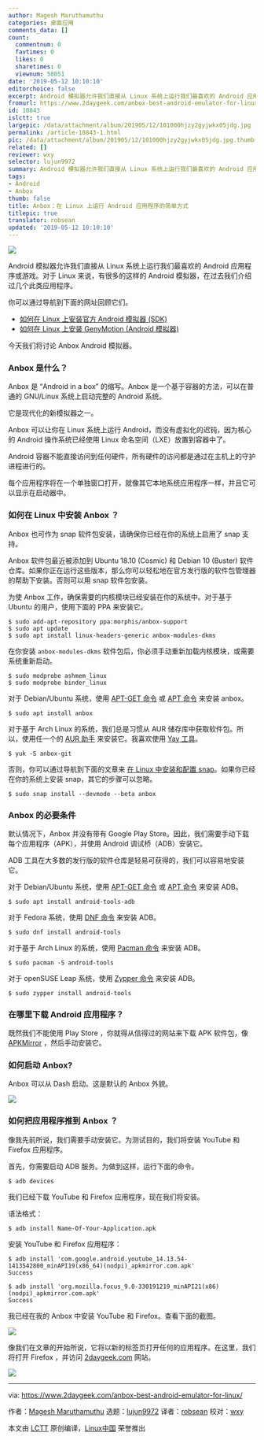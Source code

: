 ```yaml
---
author: Magesh Maruthamuthu
categories: 桌面应用
comments_data: []
count:
  commentnum: 0
  favtimes: 0
  likes: 0
  sharetimes: 0
  viewnum: 58051
date: '2019-05-12 10:10:10'
editorchoice: false
excerpt: Android 模拟器允许我们直接从 Linux 系统上运行我们最喜欢的 Android 应用程序或游戏。
fromurl: https://www.2daygeek.com/anbox-best-android-emulator-for-linux/
id: 10843
islctt: true
largepic: /data/attachment/album/201905/12/101000hjzy2gyjwkx05jdg.jpg
permalink: /article-10843-1.html
pic: /data/attachment/album/201905/12/101000hjzy2gyjwkx05jdg.jpg.thumb.jpg
related: []
reviewer: wxy
selector: lujun9972
summary: Android 模拟器允许我们直接从 Linux 系统上运行我们最喜欢的 Android 应用程序或游戏。
tags:
- Android
- Anbox
thumb: false
title: Anbox：在 Linux 上运行 Android 应用程序的简单方式
titlepic: true
translator: robsean
updated: '2019-05-12 10:10:10'
---
```


![](/data/attachment/album/201905/12/101000hjzy2gyjwkx05jdg.jpg)


Android 模拟器允许我们直接从 Linux 系统上运行我们最喜欢的 Android 应用程序或游戏。对于 Linux 来说，有很多的这样的 Android 模拟器，在过去我们介绍过几个此类应用程序。


你可以通过导航到下面的网址回顾它们。


* [如何在 Linux 上安装官方 Android 模拟器 (SDK)](https://www.2daygeek.com/install-configure-sdk-android-emulator-on-linux/)
* [如何在 Linux 上安装 GenyMotion (Android 模拟器)](https://www.2daygeek.com/install-genymotion-android-emulator-on-ubuntu-debian-fedora-arch-linux/)


今天我们将讨论 Anbox Android 模拟器。


### Anbox 是什么？


Anbox 是 “Android in a box” 的缩写。Anbox 是一个基于容器的方法，可以在普通的 GNU/Linux 系统上启动完整的 Android 系统。


它是现代化的新模拟器之一。


Anbox 可以让你在 Linux 系统上运行 Android，而没有虚拟化的迟钝，因为核心的 Android 操作系统已经使用 Linux 命名空间（LXE）放置到容器中了。


Android 容器不能直接访问到任何硬件，所有硬件的访问都是通过在主机上的守护进程进行的。


每个应用程序将在一个单独窗口打开，就像其它本地系统应用程序一样，并且它可以显示在启动器中。


### 如何在 Linux 中安装 Anbox ？


Anbox 也可作为 snap 软件包安装，请确保你已经在你的系统上启用了 snap 支持。


Anbox 软件包最近被添加到 Ubuntu 18.10 (Cosmic) 和 Debian 10 (Buster) 软件仓库。如果你正在运行这些版本，那么你可以轻松地在官方发行版的软件包管理器的帮助下安装。否则可以用 snap 软件包安装。


为使 Anbox 工作，确保需要的内核模块已经安装在你的系统中。对于基于 Ubuntu 的用户，使用下面的 PPA 来安装它。



```
$ sudo add-apt-repository ppa:morphis/anbox-support
$ sudo apt update
$ sudo apt install linux-headers-generic anbox-modules-dkms
```

在你安装 `anbox-modules-dkms` 软件包后，你必须手动重新加载内核模块，或需要系统重新启动。



```
$ sudo modprobe ashmem_linux
$ sudo modprobe binder_linux
```

对于 Debian/Ubuntu 系统，使用 [APT-GET 命令](https://www.2daygeek.com/apt-get-apt-cache-command-examples-manage-packages-debian-ubuntu-systems/) 或 [APT 命令](https://www.2daygeek.com/apt-command-examples-manage-packages-debian-ubuntu-systems/) 来安装 anbox。



```
$ sudo apt install anbox
```

对于基于 Arch Linux 的系统，我们总是习惯从 AUR 储存库中获取软件包。所以，使用任一个的 [AUR 助手](https://www.2daygeek.com/category/aur-helper/) 来安装它。我喜欢使用 [Yay 工具](https://www.2daygeek.com/install-yay-yet-another-yogurt-aur-helper-on-arch-linux/)。



```
$ yuk -S anbox-git
```

否则，你可以通过导航到下面的文章来 [在 Linux 中安装和配置 snap](https://www.2daygeek.com/linux-snap-package-manager-ubuntu/)。如果你已经在你的系统上安装 snap，其它的步骤可以忽略。



```
$ sudo snap install --devmode --beta anbox
```

### Anbox 的必要条件


默认情况下，Anbox 并没有带有 Google Play Store。因此，我们需要手动下载每个应用程序（APK），并使用 Android 调试桥（ADB）安装它。


ADB 工具在大多数的发行版的软件仓库是轻易可获得的，我们可以容易地安装它。


对于 Debian/Ubuntu 系统，使用 [APT-GET 命令](https://www.2daygeek.com/apt-get-apt-cache-command-examples-manage-packages-debian-ubuntu-systems/) 或 [APT 命令](https://www.2daygeek.com/apt-command-examples-manage-packages-debian-ubuntu-systems/) 来安装 ADB。



```
$ sudo apt install android-tools-adb
```

对于 Fedora 系统，使用 [DNF 命令](https://www.2daygeek.com/dnf-command-examples-manage-packages-fedora-system/) 来安装 ADB。



```
$ sudo dnf install android-tools
```

对于基于 Arch Linux 的系统，使用 [Pacman 命令](https://www.2daygeek.com/pacman-command-examples-manage-packages-arch-linux-system/) 来安装 ADB。



```
$ sudo pacman -S android-tools
```

对于 openSUSE Leap 系统，使用 [Zypper 命令](https://www.2daygeek.com/zypper-command-examples-manage-packages-opensuse-system/) 来安装 ADB。



```
$ sudo zypper install android-tools
```

### 在哪里下载 Android 应用程序？


既然我们不能使用 Play Store ，你就得从信得过的网站来下载 APK 软件包，像 [APKMirror](https://www.apkmirror.com/) ，然后手动安装它。


### 如何启动 Anbox?


Anbox 可以从 Dash 启动。这是默认的 Anbox 外貌。


![](/data/attachment/album/201905/12/101013pxvqb175e14gtrxy.jpg)


### 如何把应用程序推到 Anbox ？


像我先前所说，我们需要手动安装它。为测试目的，我们将安装 YouTube 和 Firefox 应用程序。


首先，你需要启动 ADB 服务。为做到这样，运行下面的命令。



```
$ adb devices
```

我们已经下载 YouTube 和 Firefox 应用程序，现在我们将安装。


语法格式：



```
$ adb install Name-Of-Your-Application.apk
```

安装 YouTube 和 Firefox 应用程序：



```
$ adb install 'com.google.android.youtube_14.13.54-1413542800_minAPI19(x86_64)(nodpi)_apkmirror.com.apk'
Success

$ adb install 'org.mozilla.focus_9.0-330191219_minAPI21(x86)(nodpi)_apkmirror.com.apk'
Success
```

我已经在我的 Anbox 中安装 YouTube 和 Firefox。查看下面的截图。


![](/data/attachment/album/201905/12/101014ovzo0qxvvpe8ve1v.jpg)


像我们在文章的开始所说，它将以新的标签页打开任何的应用程序。在这里，我们将打开 Firefox ，并访问 [2daygeek.com](https://www.2daygeek.com/) 网站。


![](/data/attachment/album/201905/12/101016n6uw5gd0q2h6iz02.jpg)




---


via: <https://www.2daygeek.com/anbox-best-android-emulator-for-linux/>


作者：[Magesh Maruthamuthu](https://www.2daygeek.com/author/magesh/) 选题：[lujun9972](https://github.com/lujun9972) 译者：[robsean](https://github.com/robsean) 校对：[wxy](https://github.com/wxy)


本文由 [LCTT](https://github.com/LCTT/TranslateProject) 原创编译，[Linux中国](https://linux.cn/) 荣誉推出